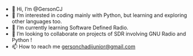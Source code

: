 - 👋 Hi, I’m @GersonCJ
- 👀 I’m interested in coding mainly with Python, but learning and exploring other languages too.
- 🌱 I’m currently learning Software Defined Radio.
- 💞️ I’m looking to collaborate on projects of SDR involving GNU Radio and Python !
- 📫 How to reach me gersonchadijunior@gmail.com

<!---
GersonCJ/GersonCJ is a ✨ special ✨ repository because its `README.md` (this file) appears on your GitHub profile.
You can click the Preview link to take a look at your changes.
--->
